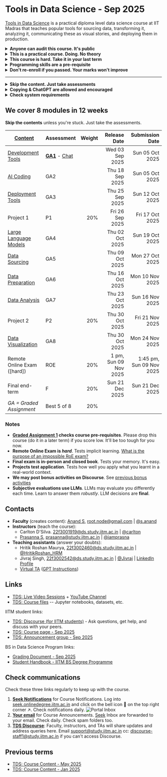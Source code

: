 # Tools in Data Science - Sep 2025

[Tools in Data Science](https://study.iitm.ac.in/ds/course_pages/BSSE2002.html) is a practical diploma level data science course at IIT Madras that teaches
popular tools for sourcing data, transforming it, analyzing it, communicating these as visual stories, and deploying them in production.

<details>
<summary><strong>Anyone can audit this course. It's public</strong></summary>

Anyone can access this course content for free and submit assessments.

Those auditing can [use GitHub notifications](https://docs.github.com/en/subscriptions-and-notifications/get-started/configuring-notifications) and watch activity on the [course repository](https://github.com/sanand0/tools-in-data-science-public/).

Enrolled [IITM students](https://study.iitm.ac.in/ds/) can additionally participate in [Discourse](https://discourse.onlinedegree.iitm.ac.in/c/courses/tds-kb/34), get projects evaluated, take the final end-term, and get a certificate.

</details>

<details>
<summary><strong>This is a practical course. Doing. No theory</strong></summary>

The focus is: What **tools** should I use for what? How do I use them?

It covers **real-life** scenarios like:

- Scraping _messy_ data, instead of being given clean data.
- Using _existing_ models, instead of training your own.
- Writing a `sed` + `grep` _script_ in minutes, instead of a log parser over weeks.

[![](https://imgs.xkcd.com/comics/lisp.jpg "We lost the documentation on quantum mechanics. You'll have to decode the regexes yourself.")](https://explainxkcd.com/224/)

</details>

<details>
<summary><strong>This course is hard. Take it in your last term</strong></summary>

[40% of the Jan 2025 batch failed](https://discourse.onlinedegree.iitm.ac.in/t/when-should-i-take-tools-in-data-science/173268).

Here's students' feedback from past terms:

- It _used_ to be an easy course until 2024.
  [#](https://discourse.onlinedegree.iitm.ac.in/t/difficulty-rating-for-diploma-subjects-based-on-students-opinion/61194)
  [#](https://discourse.onlinedegree.iitm.ac.in/t/difficulty-rating-for-diploma-subjects-2-0-based-on-student-ratings-and-my-experience/85681)
  [#](https://discourse.onlinedegree.iitm.ac.in/t/what-should-i-take-next/44291/6)
- Now it's hard and covers more. Take it in your last semester if possible.
  [#](https://discourse.onlinedegree.iitm.ac.in/t/diploma-course-feedback-t32024-and-course-selection-t12025-thread/160032/45)
  [#](https://discourse.onlinedegree.iitm.ac.in/t/2024-t1-diploma-level-feedback-and-course-selection-for-may-2024-term/127856/60)
  [#](https://discourse.onlinedegree.iitm.ac.in/t/2024-t2-diploma-level-feedback-and-course-selection-for-september-2024-term/144976/62?u=s.anand)
- Plan extra time. It takes more time than typical 3-credit courses.
  [#](https://discourse.onlinedegree.iitm.ac.in/t/concerns-regarding-unfair-grading-practices-for-tds-project-2/160611/11)
  [#](https://discourse.onlinedegree.iitm.ac.in/t/diploma-level-course-combo-suggestion/158460/4)
  [#](https://discourse.onlinedegree.iitm.ac.in/t/diploma-level-course-combo-suggestion/158460/7)
- LLMs grade you -- unpredictably.
  [#](https://discourse.onlinedegree.iitm.ac.in/t/concerns-regarding-unfair-grading-practices-for-tds-project-2/160611/10)
  [#](https://discourse.onlinedegree.iitm.ac.in/t/wrong-marks-in-project-2/160355/9)
- The ROE is hard.
  [#](https://discourse.onlinedegree.iitm.ac.in/t/is-it-fair-to-consider-20-weightage-of-such-exam-which-is-impossible-to-solve-in-given-time-i-e-roe/141413/10)
- [Should you take Tools in Data Science this term?](https://discourse.onlinedegree.iitm.ac.in/t/tools-in-data-science-should-you-take-tools-in-data-science-this-term/186454) (Ans: take it in your **last term**)

**[Take Graded assignment 1](https://exam.sanand.workers.dev/tds-2025-09-ga1) to check if you're ready for this course.** Please drop this course (do it in a later term) if you score low. It'll be too tough for you now.

But the learnings may be worth the effort.

- [May 2025 feedback](feedback-2025-05.md) indicates that students know it's hard -- and still rate the learning high.
- [Jan 2025 course experience](https://discourse.onlinedegree.iitm.ac.in/t/course-experience-and-farewell-post/173247) and farewell post.

</details>

<details>
<summary><strong>Programming skills are a pre-requisite</strong></summary>

You need a _good_ understanding of Python, JavaScript, HTML, REST, HTTP, Excel, and data science concepts.

**But isn't this a data science course?** Yes. Good data scientists are good programmers, too. Data scientists source, clean, transform, visualize, and deploy programmatically.

Sometimes, specialists do this work (e.g. data engineers, IT teams, etc.). But often, you need to write your own code.

</details>

<details>
<summary><strong>Don't re-enroll if you passed. Your marks won't improve</strong></summary>

Re-taking this course [does not improve marks much](https://discourse.onlinedegree.iitm.ac.in/t/why-you-should-almost-never-register-for-tds-improvement-if-you-have-passed-it/173625).

The course is public, so you can always audit it for learning.

</details>

---

<details>
<summary><strong>Skip the content. Just take assessments</strong></summary>

Few people read the content, at least based on this course's stats.

Just take the assessment. If a question is unclear, and you can't solve it in any faster way, read the content which is just above each question.

</details>

<details>
<summary><strong>Copying & ChatGPT are allowed and encouraged</strong></summary>

You _CAN_ copy from friends and LLMs. You can work in groups. You can use the Internet, WhatsApp, ChatGPT, your notes, your friends, your pets...

You can share code. Even in projects, assignments, and exams (except the final in-person end-term exam).

- **Why copy?** Because in real life, there's no time to re-invent the wheel. You'll be working in teams on the shoulders of giants. It's important to learn how to do that well.
- **To learn well, understand** what you're copying. If you're short of time, prioritize.
- **To learn better, share** what you've learnt. Learn from others' feedback.

</details>

<details>
<summary><strong>Check system requirements</strong></summary>

Check [system-requirements.md](system-requirements.md) for permissions you need, software to install, and websites to access. You may need to speak with your system administrator for access.

</details>

## We cover 8 modules in 12 weeks

**Skip the contents** unless you're stuck. Just take the assessments.

| [Content][Source]           | Assessment                    | Weight |          Release Date |          Submission Date |
| --------------------------- | ----------------------------- | -----: | --------------------: | -----------------------: |
| [Development Tools][M1]     | [**GA1**][GA1] - [Chat][GA1C] |        |       Wed 03 Sep 2025 |          Sun 05 Oct 2025 |
| [AI Coding][M2]             | GA2                           |        |       Thu 18 Sep 2025 |          Sun 05 Oct 2025 |
| [Deployment Tools][M3]      | GA3                           |        |       Thu 25 Sep 2025 |          Sun 12 Oct 2025 |
| Project 1                   | P1                            |    20% |       Fri 26 Sep 2025 |          Fri 17 Oct 2025 |
| [Large Language Models][M4] | GA4                           |        |       Thu 02 Oct 2025 |          Sun 19 Oct 2025 |
| [Data Sourcing][M5]         | GA5                           |        |       Thu 09 Oct 2025 |          Mon 27 Oct 2025 |
| [Data Preparation][M6]      | GA6                           |        |       Thu 16 Oct 2025 |          Mon 10 Nov 2025 |
| [Data Analysis][M7]         | GA7                           |        |       Thu 23 Oct 2025 |          Sun 16 Nov 2025 |
| Project 2                   | P2                            |    20% |       Thu 30 Oct 2025 |          Fri 21 Nov 2025 |
| [Data Visualization][M8]    | GA8                           |        |       Thu 30 Oct 2025 |          Mon 24 Nov 2025 |
| Remote Online Exam ([hard]) | ROE                           |    20% | 1 pm, Sun 09 Nov 2025 | 1:45 pm, Sun 09 Nov 2025 |
| Final end-term              | F                             |    20% |       Sun 21 Dec 2025 |          Sun 21 Dec 2025 |
| _GA = Graded Assignment_    | Best 5 of 8                   |    20% |                       |

[Source]: https://github.com/sanand0/tools-in-data-science-public/commits
[M1]: development-tools.md
[M2]: ai-coding.md
[M3]: deployment-tools.md
[M4]: large-language-models.md
[M5]: data-sourcing.md
[M6]: data-preparation.md
[M7]: data-analysis.md
[M8]: data-visualization.md
[GA1]: https://exam.sanand.workers.dev/tds-2025-09-ga1
[GA1C]: https://discourse.onlinedegree.iitm.ac.in/t/ga1-development-tools-discussion-thread-tds-sep-2025/186452

### Notes

- **[Graded Assignment 1][GA1] checks course pre-requisites**. Please drop this course (do it in a later term) if you score low. It'll be too tough for you now.
- **Remote Online Exam is _hard_**. Tests implicit learning. [What is the purpose of an impossible RoE exam?](https://discourse.onlinedegree.iitm.ac.in/t/whats-the-actual-purpose-of-impossible-roe-exam/99838/2)
- **Final exam is in-person and closed book**. Tests your memory. It's easy.
- **Projects test application**. Tests how well you apply what you learnt in a real-world context.
- **We may post bonus activities on Discourse**. See [previous bonus activities](https://discourse.onlinedegree.iitm.ac.in/tags/c/courses/tds-kb/34/bonus-marks)
- **Subjective evaluations use LLMs**. LLMs may evaluate you differently each time. Learn to answer them _robustly_. LLM decisions are **final**.

## Contacts

- **Faculty** (creates content): [Anand S](https://www.linkedin.com/in/sanand0/),
  [root.node@gmail.com](mailto:root.node@gmail.com) |
  [@s.anand](https://discourse.onlinedegree.iitm.ac.in/u/s.anand)
- **Instructors** (teach the course):
  - Carlton D'Silva.
    [22f3001919@ds.study.iitm.ac.in](mailto:22f3001919@ds.study.iitm.ac.in) |
    [@carlton](https://discourse.onlinedegree.iitm.ac.in/u/carlton)
  - [Prasanna S](https://www.linkedin.com/in/prasanna-sugumaran-ab980222/),
    [prasanna@study.iitm.ac.in](mailto:prasanna@study.iitm.ac.in) |
    [@iamprasna](https://discourse.onlinedegree.iitm.ac.in/u/iamprasna)
- **Teaching assistants** (answer your doubts):
  - Hritik Roshan Maurya,
    [22f3002460@ds.study.iitm.ac.in](mailto:22f3002460@ds.study.iitm.ac.in) |
    [@HritikRoshan_HRM](https://discourse.onlinedegree.iitm.ac.in/u/hritikroshan_hrm)
  - Jivraj Singh,
    [22f3002542@ds.study.iitm.ac.in](mailto:22f3002542@ds.study.iitm.ac.in) |
    [@Jivraj](https://discourse.onlinedegree.iitm.ac.in/u/jivraj) |
    [LinkedIn Profile](https://www.linkedin.com/in/jivraj-singh-shekhawat-92a547269/)
  - [Virtual TA](https://chatgpt.com/g/g-mZqKVxKDx-iitm-tds-teaching-assistant)
    ([GPT Instructions](tds-ta-instructions.md))

## Links

- [TDS: Live Video Sessions](live-sessions.md) + [YouTube Channel](https://www.youtube.com/@se-lr5ff)
- [TDS: Course files](https://drive.google.com/drive/folders/1FE0YPAxcxMzZdjnp3FopuJCI3A2Vq6fC?usp=drive_link) -- Jupyter notebooks, datasets, etc.

IITM student links:

- [TDS: Discourse (for IITM students)](https://discourse.onlinedegree.iitm.ac.in/c/courses/tds-kb/34) - Ask questions, get help, and discuss with your peers.
- [TDS: Course page - Sep 2025](https://seek.onlinedegree.iitm.ac.in/courses/ns_25t3_se2002)
- [TDS: Announcement group - Sep 2025](https://groups.google.com/a/study.iitm.ac.in/g/25t3_se2002-announce)

BS in Data Science Program links:

- [Grading Document - Sep 2025](https://docs.google.com/document/u/2/d/e/2PACX-1vSBP6TJyZDklGPMyRtTwQc1cWZKOrozsOy5qmBwB8awTFvBbPN33-IxUV2WYupNdlXQOCgKwV9fDQKq/pub)
- [Student Handbook - IITM BS Degree Programme](https://docs.google.com/document/u/2/d/e/2PACX-1vRxGnnDCVAO3KX2CGtMIcJQuDrAasVk2JHbDxkjsGrTP5ShhZK8N6ZSPX89lexKx86QPAUswSzGLsOA/pub)

<!--

- [Back-end for configuring the lessons](https://cb-prod.seek.study.iitm.ac.in/25t1_se2002/)

-->

## Check communications

Check these three links regularly to keep up with the course.

1. **[Seek Notifications](https://seek.onlinedegree.iitm.ac.in/)** for Course Notifications. Log into [seek.onlinedegree.iitm.ac.in](https://seek.onlinedegree.iitm.ac.in/) and click on the bell icon :bell: on the top right corner :arrow_upper_right:. Check notifications daily.
   ![Portal Inbox](images/portal_notifications.webp)
2. **[Your email](https://mail.google.com/)** for Course Announcements. [Seek](https://seek.onlinedegree.iitm.ac.in/) Inbox are forwarded to your email. Check daily. Check spam folders too.
3. **[TDS Discourse](https://discourse.onlinedegree.iitm.ac.in/c/courses/tds-kb/34)**: Faculty, instructors, and TAs will share updates and address queries here. Email [support@study.iitm.ac.in](mailto:support@study.iitm.ac.in) cc: [discourse-staff1@study.iitm.ac.in](mailto:discourse-staff1@study.iitm.ac.in) if you can't access Discourse.

## Previous terms

- [TDS: Course Content - May 2025](2025-05/)
- [TDS: Course Content - Jan 2025](2025-01/)

